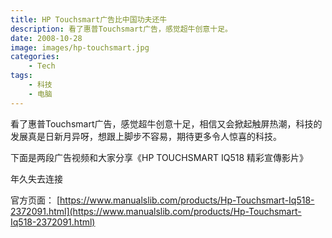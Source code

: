 ```yaml
---
title: HP Touchsmart广告比中国功夫还牛
description: 看了惠普Touchsmart广告，感觉超牛创意十足。
date: 2008-10-28
image: images/hp-touchsmart.jpg
categories:
    - Tech
tags: 
    - 科技
    - 电脑
---
```


看了惠普Touchsmart广告，感觉超牛创意十足，相信又会掀起触屏热潮，科技的发展真是日新月异呀，想跟上脚步不容易，期待更多令人惊喜的科技。

下面是两段广告视频和大家分享《HP TOUCHSMART IQ518 精彩宣傳影片》

年久失去连接

官方页面：
[https://www.manualslib.com/products/Hp-Touchsmart-Iq518-2372091.html](https://www.manualslib.com/products/Hp-Touchsmart-Iq518-2372091.html)